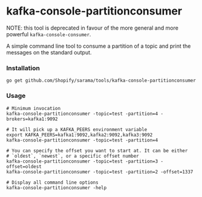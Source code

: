 # kafka-console-partitionconsumer

NOTE: this tool is deprecated in favour of the more general and more powerful
`kafka-console-consumer`.

A simple command line tool to consume a partition of a topic and print the messages
on the standard output.

### Installation

    go get github.com/Shopify/sarama/tools/kafka-console-partitionconsumer

### Usage

    # Minimum invocation
    kafka-console-partitionconsumer -topic=test -partition=4 -brokers=kafka1:9092

    # It will pick up a KAFKA_PEERS environment variable
    export KAFKA_PEERS=kafka1:9092,kafka2:9092,kafka3:9092
    kafka-console-partitionconsumer -topic=test -partition=4

    # You can specify the offset you want to start at. It can be either
    # `oldest`, `newest`, or a specific offset number
    kafka-console-partitionconsumer -topic=test -partition=3 -offset=oldest
    kafka-console-partitionconsumer -topic=test -partition=2 -offset=1337

    # Display all command line options
    kafka-console-partitionconsumer -help
